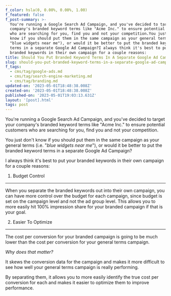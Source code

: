 ```yaml
---
f_color: hsla(0, 0.00%, 0.00%, 1.00)
f_featured: false
f_post-summary: >-
  You're running a Google Search Ad Campaign, and you've decided to target your
  company's branded keyword terms like "Acme Inc." to ensure potential customers
  who are searching for you, find you and not your competition.You just don't
  know if you should put them in the same campaign as your general terms (i.e.
  "blue widgets near me"), or would it be better to put the branded keyword
  terms in a separate Google Ad Campaign?I always think it's best to put your
  branded keywords in their own campaign for a couple reasons:
title: Should You Put Branded Keyword Terms In A Separate Google Ad Campaign?
slug: should-you-put-branded-keyword-terms-in-a-separate-google-ad-campaign
f_tags:
  - cms/tag/google-ads.md
  - cms/tag/search-engine-marketing.md
  - cms/tag/branding.md
updated-on: '2023-05-01T18:48:38.008Z'
created-on: '2023-05-01T18:48:38.008Z'
published-on: '2023-05-01T19:03:13.631Z'
layout: '[post].html'
tags: post
---
```


You're running a Google Search Ad Campaign, and you've decided to target your company's branded keyword terms like "Acme Inc." to ensure potential customers who are searching for you, find you and not your competition.

You just don't know if you should put them in the same campaign as your general terms (i.e. "_blue widgets near me_"), or would it be better to put the branded keyword terms in a separate Google Ad Campaign?

I always think it's best to put your branded keywords in their own campaign for a couple reasons:

1) Budget Control
-----------------

When you separate the branded keywords out into their own campaign, you can have more control over the budget for each campaign, since budget is set on the campaign level and not the ad group level. This allows you to more easily hit 100% impression share for your branded campaign if that is your goal.

2) Easier To Optimize
---------------------

The cost per conversion for your branded campaign is going to be much lower than the cost per conversion for your general terms campaign.

_Why does that matter?_

It skews the conversion data for the campaign and makes it more difficult to see how well your general terms campaign is really performing.

By separating them, it allows you to more easily identify the true cost per conversion for each and makes it easier to optimize them to improve performance.
